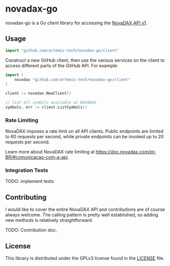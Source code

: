 # novadax-go #

novadax-go is a Go client library for accessing the [NovaDAX API v1](https://doc.novadax.com/).

## Usage ##

```go
import "github.com/artemis-tech/novadax-go/client"
```

Construct a new GitHub client, then use the various services on the client to
access different parts of the GitHub API. For example:

```go
import (
    novadax "github.com/artemis-tech/novadax-go/client"
)

client := novadax.NewClient()

// list all symbols available at NOVADAX
symbols, err := client.ListSymbols()
```

### Rate Limiting ###

NovaDAX imposes a rate limit on all API clients. Public endpoints are
limited to 60 requests per second, while private endpoints can be invoked up to
20 requests per second. 

Learn more about NovaDAX rate limiting at
https://doc.novadax.com/pt-BR/#comunicacao-com-a-api.

### Integration Tests ###

TODO: implement tests

## Contributing ##
I would like to cover the entire NovaDAX API and contributions are of course always welcome. The
calling pattern is pretty well established, so adding new methods is relatively
straightforward.

TODO: Contribution doc.

## License ##

This library is distributed under the GPLv3 license found in the [LICENSE](./LICENSE)
file.